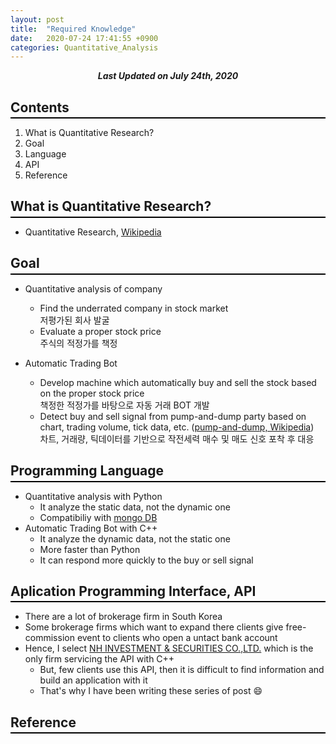 ```yaml
---
layout: post
title:  "Required Knowledge"
date:   2020-07-24 17:41:55 +0900
categories: Quantitative_Analysis
---
```


<div style="text-align: center"><i><b>Last Updated on July 24th, 2020</b></i></div>

## Contents
<hr style="height: 2px; border:none; margin-top: -1em; margin-bottom:0.5em; padding: 0; background:black">

1. What is Quantitative Research?
2. Goal
3. Language
4. API
5. Reference

## What is Quantitative Research?
<hr style="height: 2px; border:none; margin-top: -1em; margin-bottom:0.5em; padding: 0; background:black">

* Quantitative Research, [Wikipedia](https://en.wikipedia.org/wiki/Quantitative_research)

## Goal
<hr style="height: 2px; border:none; margin-top: -1em; margin-bottom:0.5em; padding: 0; background:black">

* Quantitative analysis of company
    * Find the underrated company in stock market    
    저평가된 회사 발굴
    * Evaluate a proper stock price    
    주식의 적정가를 책정

* Automatic Trading Bot 
    * Develop machine which automatically buy and sell the stock based on the proper stock price    
    책정한 적정가를 바탕으로 자동 거래 BOT 개발
    * Detect buy and sell signal from pump-and-dump party based on chart, trading volume, tick data, etc. ([pump-and-dump, Wikipedia](https://en.wikipedia.org/wiki/Pump_and_dump))    
    차트, 거래량, 틱데이터를 기반으로 작전세력 매수 및 매도 신호 포착 후 대응 

## Programming Language
<hr style="height: 2px; border:none; margin-top: -1em; margin-bottom:0.5em; padding: 0; background:black">

* Quantitative analysis with Python
    * It analyze the static data, not the dynamic one
    * Compatibiliy with [mongo DB](https://www.mongodb.com/https://www.mongodb.com/)
* Automatic Trading Bot with C++
    * It analyze the dynamic data, not the static one
    * More faster than Python
    * It can respond more quickly to the buy or sell signal
    
## Aplication Programming Interface, API
<hr style="height: 2px; border:none; margin-top: -1em; margin-bottom:0.5em; padding: 0; background:black">

* There are a lot of brokerage firm in South Korea
* Some brokerage firms which want to expand there clients give free-commission event to clients who open a untact bank account
* Hence, I select [NH INVESTMENT & SECURITIES CO.,LTD.](https://www.nhqv.com/) which is the only firm servicing the API with C++
    * But, few clients use this API, then it is difficult to find information and build an application with it
    * That's why I have been writing these series of post :smile:

## Reference
<hr style="height: 2px; border:none; margin-top: -1em; margin-bottom:0.5em; padding: 0; background:black">